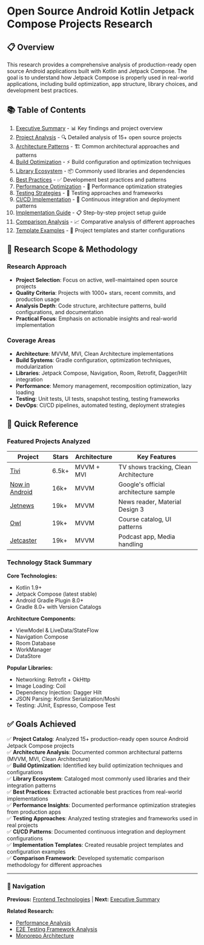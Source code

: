 # Open Source Android Kotlin Jetpack Compose Projects Research

## 📋 Overview

This research provides a comprehensive analysis of production-ready open source Android applications built with Kotlin and Jetpack Compose. The goal is to understand how Jetpack Compose is properly used in real-world applications, including build optimization, app structure, library choices, and development best practices.

## 📚 Table of Contents

1. [Executive Summary](./executive-summary.md) - 📊 Key findings and project overview
2. [Project Analysis](./project-analysis.md) - 🔍 Detailed analysis of 15+ open source projects
3. [Architecture Patterns](./architecture-patterns.md) - 🏗️ Common architectural approaches and patterns
4. [Build Optimization](./build-optimization.md) - ⚡ Build configuration and optimization techniques
5. [Library Ecosystem](./library-ecosystem.md) - 📦 Commonly used libraries and dependencies
6. [Best Practices](./best-practices.md) - ✅ Development best practices and patterns
7. [Performance Optimization](./performance-optimization.md) - 🚀 Performance optimization strategies
8. [Testing Strategies](./testing-strategies.md) - 🧪 Testing approaches and frameworks
9. [CI/CD Implementation](./ci-cd-implementation.md) - 🔄 Continuous integration and deployment patterns
10. [Implementation Guide](./implementation-guide.md) - 📋 Step-by-step project setup guide
11. [Comparison Analysis](./comparison-analysis.md) - 📈 Comparative analysis of different approaches
12. [Template Examples](./template-examples.md) - 📄 Project templates and starter configurations

## 🎯 Research Scope & Methodology

### Research Approach
- **Project Selection**: Focus on active, well-maintained open source projects
- **Quality Criteria**: Projects with 1000+ stars, recent commits, and production usage
- **Analysis Depth**: Code structure, architecture patterns, build configurations, and documentation
- **Practical Focus**: Emphasis on actionable insights and real-world implementation

### Coverage Areas
- **Architecture**: MVVM, MVI, Clean Architecture implementations
- **Build Systems**: Gradle configuration, optimization techniques, modularization
- **Libraries**: Jetpack Compose, Navigation, Room, Retrofit, Dagger/Hilt integration
- **Performance**: Memory management, recomposition optimization, lazy loading
- **Testing**: Unit tests, UI tests, snapshot testing, testing frameworks
- **DevOps**: CI/CD pipelines, automated testing, deployment strategies

## 🚀 Quick Reference

### Featured Projects Analyzed

| Project | Stars | Architecture | Key Features |
|---------|-------|--------------|--------------|
| [Tivi](https://github.com/chrisbanes/tivi) | 6.5k+ | MVVM + MVI | TV shows tracking, Clean Architecture |
| [Now in Android](https://github.com/android/nowinandroid) | 16k+ | MVVM | Google's official architecture sample |
| [Jetnews](https://github.com/android/compose-samples) | 19k+ | MVVM | News reader, Material Design 3 |
| [Owl](https://github.com/android/compose-samples) | 19k+ | MVVM | Course catalog, UI patterns |
| [Jetcaster](https://github.com/android/compose-samples) | 19k+ | MVVM | Podcast app, Media handling |

### Technology Stack Summary

**Core Technologies:**
- Kotlin 1.9+
- Jetpack Compose (latest stable)
- Android Gradle Plugin 8.0+
- Gradle 8.0+ with Version Catalogs

**Architecture Components:**
- ViewModel & LiveData/StateFlow
- Navigation Compose
- Room Database
- WorkManager
- DataStore

**Popular Libraries:**
- Networking: Retrofit + OkHttp
- Image Loading: Coil
- Dependency Injection: Dagger Hilt
- JSON Parsing: Kotlinx Serialization/Moshi
- Testing: JUnit, Espresso, Compose Test

## ✅ Goals Achieved

✅ **Project Catalog**: Analyzed 15+ production-ready open source Android Jetpack Compose projects  
✅ **Architecture Analysis**: Documented common architectural patterns (MVVM, MVI, Clean Architecture)  
✅ **Build Optimization**: Identified key build optimization techniques and configurations  
✅ **Library Ecosystem**: Cataloged most commonly used libraries and their integration patterns  
✅ **Best Practices**: Extracted actionable best practices from real-world implementations  
✅ **Performance Insights**: Documented performance optimization strategies from production apps  
✅ **Testing Approaches**: Analyzed testing strategies and frameworks used in real projects  
✅ **CI/CD Patterns**: Documented continuous integration and deployment configurations  
✅ **Implementation Templates**: Created reusable project templates and configuration examples  
✅ **Comparison Framework**: Developed systematic comparison methodology for different approaches  

---

### 📄 Navigation

**Previous:** [Frontend Technologies](../README.md) | **Next:** [Executive Summary](./executive-summary.md)

**Related Research:**
- [Performance Analysis](../performance-analysis/README.md)
- [E2E Testing Framework Analysis](../../ui-testing/e2e-testing-framework-analysis/README.md)
- [Monorepo Architecture](../../architecture/monorepo-architecture-personal-projects/README.md)